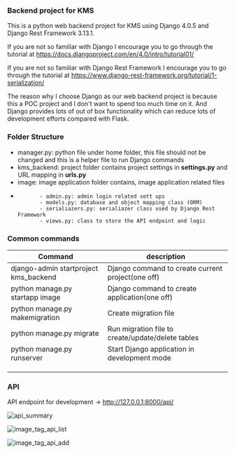 ### Backend project for KMS

This is a python web backend project for KMS using Django 4.0.5 and Django Rest Framework 3.13.1.

If you are not so familiar with Django I encourage you to go through the tutorial at https://docs.djangoproject.com/en/4.0/intro/tutorial01/

If you are not so familiar with Django Rest Framework I encourage you to go through the tutorial at https://www.django-rest-framework.org/tutorial/1-serialization/

The reason why I choose Django as our web backend project is because this a POC project and I don't want to spend too much time on it. And Django provides lots of out of box functionality which can reduce lots of development efforts compared with Flask.



### Folder Structure

- manager.py: python file under home folder, this file should not be changed and this is a helper file to run Django commands
- kms_backend: project folder contains project settings in **settings.py** and URL mapping in **urls.py**
- image: image application folder contains, image application related files
-            - admin.py: admin login related sett ups
             - models.py: database and object mapping class (ORM)
             - serialiazers.py: serialiazer class used by Django Rest Framework
             - views.py: class to store the API endpoint and logic



### Common commands

| Command                               | description                                       |
| ------------------------------------- | ------------------------------------------------- |
| django-admin startproject kms_backend | Django command to create current project(one off) |
| python manage.py startapp image       | Django command to create application(one off)     |
| python manage.py makemigration        | Create migration file                             |
| python manage.py migrate              | Run migration file to create/update/delete tables |
| python manage.py runserver            | Start Django application in development mode      |
|                                       |                                                   |
|                                       |                                                   |
|                                       |                                                   |



### API

API endpoint for development -> http://127.0.0.1:8000/api/

![api_summary](D:\React\kms_backend\api_summary.jpg)

![image_tag_api_list](D:\React\kms_backend\image_tag_api_list.jpg)

![image_tag_api_add](D:\React\kms_backend\image_tag_api_add.jpg)